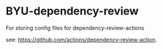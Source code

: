 # BYU-dependency-review
For storing config files for dependency-review-actions 

see: https://github.com/actions/dependency-review-action.
